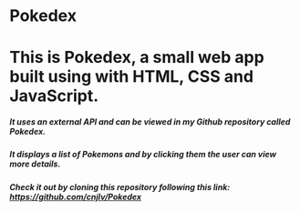 # Pokedex
# This is Pokedex, a small web app built using with **HTML, CSS and JavaScript.**
##### It uses an external API and can be viewed in my Github repository called *Pokedex.*
##### It displays a list of Pokemons and by clicking them the user can view more details.
##### Check it out by cloning this repository following this link: https://github.com/cnjlv/Pokedex 